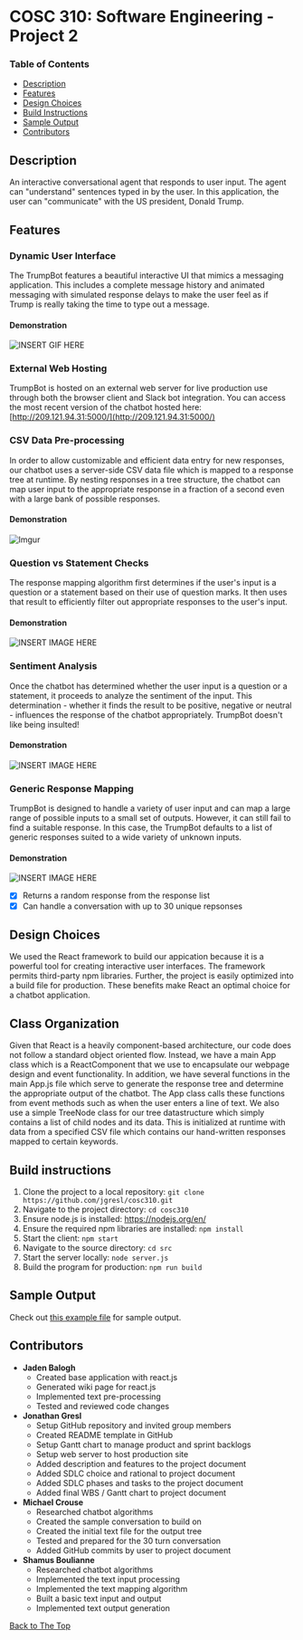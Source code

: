 # COSC 310: Software Engineering - Project 2

### Table of Contents
- [Description](#description)
- [Features](#features)
- [Design Choices](#design-choices)
- [Build Instructions](#build-instructions)
- [Sample Output](#sample-output)
- [Contributors](#contributors)

## Description
An interactive conversational agent that responds to user input. The agent can "understand" sentences typed in by the user.
In this application, the user can "communicate" with the US president, Donald Trump.

## Features
### Dynamic User Interface
The TrumpBot features a beautiful interactive UI that mimics a messaging application. This includes a complete message history and animated messaging with simulated response delays to make the user feel as if Trump is really taking the time to type out a message.
#### Demonstration
![INSERT GIF HERE]()

### External Web Hosting
TrumpBot is hosted on an external web server for live production use through both the browser client and Slack bot integration. You can access the most recent version of the chatbot hosted here: [http://209.121.94.31:5000/](http://209.121.94.31:5000/)

### CSV Data Pre-processing
In order to allow customizable and efficient data entry for new responses, our chatbot uses a server-side CSV data file which is mapped to a response tree at runtime. By nesting responses in a tree structure, the chatbot can map user input to the appropriate response in a fraction of a second even with a large bank of possible responses.
#### Demonstration
![Imgur](https://imgur.com/0q0dkVQ.png)

### Question vs Statement Checks
The response mapping algorithm first determines if the user's input is a question or a statement based on their use of question marks. It then uses that result to efficiently filter out appropriate responses to the user's input.
#### Demonstration
![INSERT IMAGE HERE]()

### Sentiment Analysis
Once the chatbot has determined whether the user input is a question or a statement, it proceeds to analyze the sentiment of the input. This determination - whether it finds the result to be positive, negative or neutral - influences the response of the chatbot appropriately. TrumpBot doesn't like being insulted!
#### Demonstration
![INSERT IMAGE HERE]()

###

### Generic Response Mapping
TrumpBot is designed to handle a variety of user input and can map a large range of possible inputs to a small set of outputs. However, it can still fail to find a suitable response. In this case, the TrumpBot defaults to a list of generic responses suited to a wide variety of unknown inputs.
#### Demonstration
![INSERT IMAGE HERE]()

- [x] Returns a random response from the response list
- [x] Can handle a conversation with up to 30 unique repsonses

## Design Choices
We used the React framework to build our appication because it is a powerful tool for creating interactive user interfaces. The framework permits third-party npm libraries. Further, the project is easily optimized into a build file for production. These benefits make React an optimal choice for a chatbot application.

## Class Organization
Given that React is a heavily component-based architecture, our code does not follow a standard object oriented flow. Instead, we have a main App class which is a ReactComponent that we use to encapsulate our webpage design and event functionality. In addition, we have several functions in the main App.js file which serve to generate the response tree and determine the appropriate output of the chatbot. The App class calls these functions from event methods such as when the user enters a line of text. We also use a simple TreeNode class for our tree datastructure which simply contains a list of child nodes and its data. This is initialized at runtime with data from a specified CSV file which contains our hand-written responses mapped to certain keywords.

## Build instructions

  1. Clone the project to a local repository: `git clone https://github.com/jgresl/cosc310.git`
  2. Navigate to the project directory: `cd cosc310`
  3. Ensure node.js is installed: https://nodejs.org/en/
  4. Ensure the required npm libraries are installed: `npm install`
  5. Start the client: `npm start`
  6. Navigate to the source directory: `cd src`
  7. Start the server locally: `node server.js`
  8. Build the program for production: `npm run build`

## Sample Output
Check out [this example file](testedoutput.txt) for sample output.

## Contributors
- **Jaden Balogh**
  - Created base application with react.js
  - Generated wiki page for react.js
  - Implemented text pre-processing
  - Tested and reviewed code changes
- **Jonathan Gresl**
  - Setup GitHub repository and invited group members
  - Created README template in GitHub
  - Setup Gantt chart to manage product and sprint backlogs
  - Setup web server to host production site
  - Added description and features to the project document
  - Added SDLC choice and rational to project document
  - Added SDLC phases and tasks to the project document
  - Added final WBS / Gantt chart to project document
- **Michael Crouse**
  - Researched chatbot algorithms
  - Created the sample conversation to build on
  - Created the initial text file for the output tree
  - Tested and prepared for the 30 turn conversation
  - Added GitHub commits by user to project document
- **Shamus Boulianne**
  - Researched chatbot algorithms
  - Implemented the text input processing
  - Implemented the text mapping algorithm
  - Built a basic text input and output
  - Implemented text output generation

[Back to The Top](#cosc-310-software-engineering---project-2)
